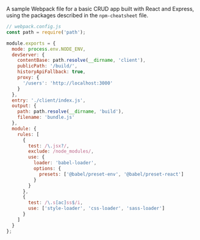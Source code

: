 A sample Webpack file for a basic CRUD app built with React and Express, using the packages described in the `npm-cheatsheet` file.

```javascript
// webpack.config.js
const path = require('path');

module.exports = {
  mode: process.env.NODE_ENV,
  devServer: {
    contentBase: path.resolve(__dirname, 'client'),
    publicPath: '/build/',
    historyApiFallback: true,
    proxy: {
      '/users': 'http://localhost:3000'
    }
  },
  entry: './client/index.js',
  output: {
    path: path.resolve(__dirname, 'build'),
    filename: 'bundle.js'
  },
  module: {
    rules: [
      {
        test: /\.jsx?/,
        exclude: /node_modules/,
        use: {
          loader: 'babel-loader',
          options: {
            presets: ['@babel/preset-env', '@babel/preset-react']
          }
        }
      },
      {
        test: /\.s[ac]ss$/i,
        use: ['style-loader', 'css-loader', 'sass-loader']
      }
    ]
  }
};
```
